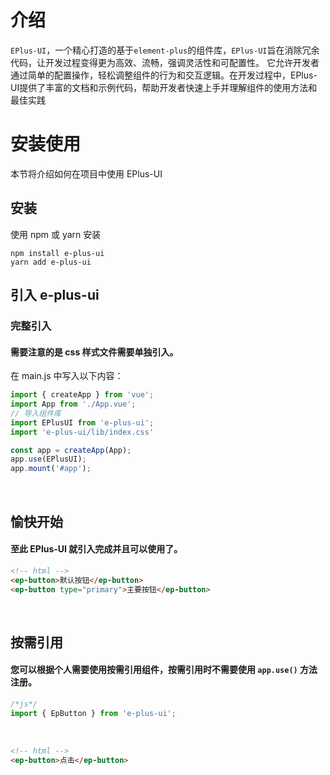
# 介绍
`EPlus-UI`，一个精心打造的基于`element-plus`的组件库，`EPlus-UI`旨在消除冗余代码，让开发过程变得更为高效、流畅，强调灵活性和可配置性。
它允许开发者通过简单的配置操作，轻松调整组件的行为和交互逻辑。在开发过程中，EPlus-UI提供了丰富的文档和示例代码，帮助开发者快速上手并理解组件的使用方法和最佳实践

# 安装使用

本节将介绍如何在项目中使用 EPlus-UI

## 安装

使用 npm 或 yarn 安装

```
npm install e-plus-ui
yarn add e-plus-ui
```

## 引入 e-plus-ui

### 完整引入

#### 需要注意的是 css 样式文件需要单独引入。

在 main.js 中写入以下内容：

```js
import { createApp } from 'vue';
import App from './App.vue';
// 导入组件库
import EPlusUI from 'e-plus-ui';
import 'e-plus-ui/lib/index.css'

const app = createApp(App);
app.use(EPlusUI);
app.mount('#app');
```

<br/>

## 愉快开始

#### 至此 EPlus-UI 就引入完成并且可以使用了。

```html
<!-- html -->
<ep-button>默认按钮</ep-button>
<ep-button type="primary">主要按钮</ep-button>
```

<br/>

## 按需引用

#### 您可以根据个人需要使用按需引用组件，按需引用时不需要使用 `app.use()` 方法注册。

```js
/*js*/
import { EpButton } from 'e-plus-ui';
```

<br/>

```html
<!-- html -->
<ep-button>点击</ep-button>
```

<br/>
